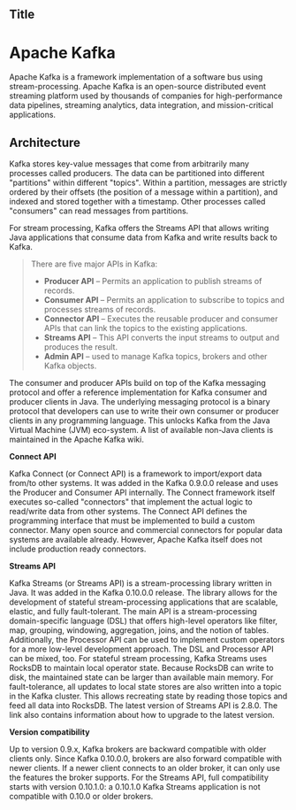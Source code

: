 ## Title
# Apache Kafka
Apache Kafka is a framework implementation of a software bus using stream-processing. Apache Kafka is an open-source distributed event streaming platform used by thousands of companies for high-performance data pipelines, streaming analytics, data integration, and mission-critical applications.

## Architecture  
Kafka stores key-value messages that come from arbitrarily many processes called producers. The data can be partitioned into different "partitions" within different "topics". Within a partition, messages are strictly ordered by their offsets (the position of a message within a partition), and indexed and stored together with a timestamp. Other processes called "consumers" can read messages from partitions. 

For stream processing, Kafka offers the Streams API that allows writing Java applications that consume data from Kafka and write results back to Kafka.

>There are five major APIs in Kafka: 
> - **Producer API** – Permits an application to publish streams of records.
> - **Consumer API** – Permits an application to subscribe to topics and processes streams of records.
> - **Connector API** – Executes the reusable producer and consumer APIs that can link the topics to the existing applications.
> - **Streams API** – This API converts the input streams to output and produces the result.
> - **Admin API** – used to manage Kafka topics, brokers and other Kafka objects.
 
The consumer and producer APIs build on top of the Kafka messaging protocol and offer a reference implementation for Kafka consumer and producer clients in Java. The underlying messaging protocol is a binary protocol that developers can use to write their own consumer or producer clients in any programming language. This unlocks Kafka from the Java Virtual Machine (JVM) eco-system. A list of available non-Java clients is maintained in the Apache Kafka wiki.

**Connect API**

Kafka Connect (or Connect API) is a framework to import/export data from/to other systems. It was added in the Kafka 0.9.0.0 release and uses the Producer and Consumer API internally. The Connect framework itself executes so-called "connectors" that implement the actual logic to read/write data from other systems. The Connect API defines the programming interface that must be implemented to build a custom connector. Many open source and commercial connectors for popular data systems are available already. However, Apache Kafka itself does not include production ready connectors.

**Streams API**

Kafka Streams (or Streams API) is a stream-processing library written in Java. It was added in the Kafka 0.10.0.0 release. The library allows for the development of stateful stream-processing applications that are scalable, elastic, and fully fault-tolerant. The main API is a stream-processing domain-specific language (DSL) that offers high-level operators like filter, map, grouping, windowing, aggregation, joins, and the notion of tables. Additionally, the Processor API can be used to implement custom operators for a more low-level development approach. The DSL and Processor API can be mixed, too. For stateful stream processing, Kafka Streams uses RocksDB to maintain local operator state. Because RocksDB can write to disk, the maintained state can be larger than available main memory. For fault-tolerance, all updates to local state stores are also written into a topic in the Kafka cluster. This allows recreating state by reading those topics and feed all data into RocksDB. The latest version of Streams API is 2.8.0. The link also contains information about how to upgrade to the latest version.

**Version compatibility**

Up to version 0.9.x, Kafka brokers are backward compatible with older clients only. Since Kafka 0.10.0.0, brokers are also forward compatible with newer clients. If a newer client connects to an older broker, it can only use the features the broker supports. For the Streams API, full compatibility starts with version 0.10.1.0: a 0.10.1.0 Kafka Streams application is not compatible with 0.10.0 or older brokers. 